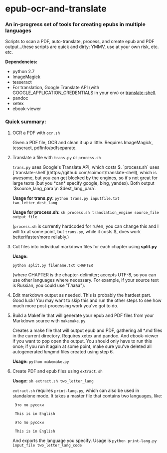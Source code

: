 # epub-ocr-and-translate

### An in-progress set of tools for creating epubs in multiple languages

Scripts to scan a PDF, auto-translate, process, and create epub and PDF output...these scripts are quick and dirty: YMMV, use at your own risk, etc. etc.

**Dependencies:**
- python 2.7
- ImageMagick
- tesseract
- For translation, Google Translate API (with GOOGLE\_APPLICATION\_CREDENTIALS in your env) or [translate-shell](https://github.com/soimort/translate-shell). 
- pandoc
- xetex
- ebook-viewer


### Quick summary:

1. OCR a PDF with `ocr.sh`

    Given a PDF file, OCR and clean it up a little. Requires ImageMagick, tesseract, pdfinfo/pdfseparate. 

2. Translate a file with `trans.py` or `process.sh`

    `trans.py` uses Google's Translate API, which costs $. `process.sh` uses [`translate-shell`](https://github.com/soimort/translate-shell), which is awesome, but you can get blocked by the engines, so it's not great for large texts (but you *can* specify google, bing, yandex). Both output `$source_lang_para \n $dest_lang_para`. 

    **Usage for trans.py:** `python trans.py inputfile.txt two_letter_dest_lang` 
    
    **Usage for process.sh:** `sh process.sh translation_engine source_file output_file`
    
    (`process.sh` is currently hardcoded for ru/en, you can change this and I will fix at some point, but `trans.py`, while it costs $, does work better/faster/more reliably.) 


3. Cut files into individual markdown files for each chapter using **split.py**

   
    **Usage:** 
    
    `python split.py filename.txt CHAPTER` 
    
    (where CHAPTER is the chapter-delimiter; accepts UTF-8, so you can use other languages where necessary. For example, if your source text is Russian, you could use "Глава").

4. Edit markdown output as needed. This is probably the hardest part. Good luck! You may want to skip this and run the other steps to see how much more post-processing work you've got to do. 

5. Build a Makefile that will generate your epub and PDF files from your Markdown source with `makemake.py`

    Creates a make file that will output epub and PDF, gathering all *.md files in the current directory. Requires xetex and pandoc. And ebook-viewer if you want to pop open the output. You should only have to run this once; if you run it again at some point, make sure you've deleted all autogenerated *lang*md files created using step 6.

    **Usage:** `python makemake.py`

6. Create PDF and epub files using `extract.sh`

    **Usage:** `sh extract.sh two_letter_lang`

    `extract.sh` requires `print-lang.py`, which can also be used in standalone mode. It takes a master file that contains two languages, like:

        Это по русски

        This is in English

        Это по русски

        This is in English

    And exports the language you specify. Usage is ``python print-lang.py input_file two_letter_lang_code``
